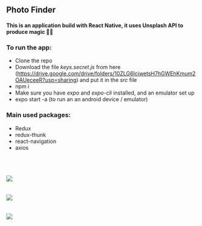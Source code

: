## Photo Finder

#### This is an application build with React Native, it uses Unsplash API to produce magic 🧝‍♂️

### To run the app:

* Clone the repo
* Download the file *keys.secret.js* from here (https://drive.google.com/drive/folders/10ZLG6IcjwetsH7hGWEhKmum2OAUeceeR?usp=sharing) and put it in the *src* file
* npm i
* Make sure you have *expo* and *expo-cli* installed, and an emulator set up
* expo start -a (to run an an android device / emulator)

### Main used packages:

* Redux
* redux-thunk
* react-navigation
* axios

<br/>
<br/>
<br/>

<img src="https://i.ibb.co/jVWxdYT/Capture.png" />

<br/>
<br/>
<br/>

<img src="https://i.ibb.co/YbY1ZKj/Capture2.png" />

<br/>
<br/>
<br/>

<img src="https://i.ibb.co/YTZBbp3/Capture3.png" />